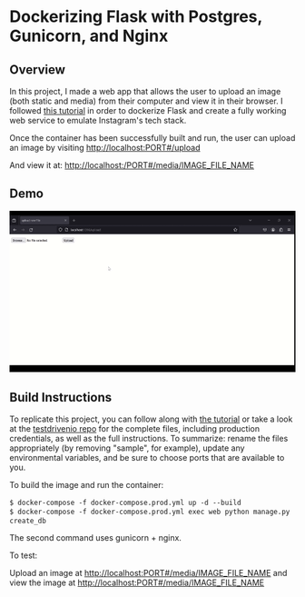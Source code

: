 # Dockerizing Flask with Postgres, Gunicorn, and Nginx

## Overview

In this project, I made a web app that allows the user to upload an image (both static and media) from their computer and view it in their browser. 
I followed [this tutorial](https://testdriven.io/blog/dockerizing-flask-with-postgres-gunicorn-and-nginx/) in order to dockerize Flask and create a fully working web service to emulate Instagram's tech stack.  

Once the container has been successfully built and run, the user can upload an image by visiting [http://localhost:PORT#/upload](http://localhost:<port>/upload)

And view it at: [http://localhost:/PORT#/media/IMAGE_FILE_NAME](http://localhost:<port>/media/IMAGE_FILE_NAME)


## Demo
![gif of image upload](https://github.com/lbielicki/flask-on-docker/blob/media/bigdata_instagram_final_gif.gif)


## Build Instructions
To replicate this project, you can follow along with [the tutorial](https://testdriven.io/blog/dockerizing-flask-with-postgres-gunicorn-and-nginx/) or take a look at the [testdrivenio repo](https://github.com/testdrivenio/flask-on-docker) for the complete files, including production credentials, as well as the full instructions. To summarize: rename the files appropriately (by removing "sample", for example), update any environmental variables, and be sure to choose ports that are available to you. 

To build the image and run the container:
```
$ docker-compose -f docker-compose.prod.yml up -d --build
$ docker-compose -f docker-compose.prod.yml exec web python manage.py create_db
```
The second command uses gunicorn + nginx.

To test:

Upload an image at [http://localhost:PORT#/media/IMAGE_FILE_NAME](http://localhost:<port>/media/IMAGE_FILE_NAME)
and view the image at [http://localhost:PORT#/media/IMAGE_FILE_NAME](http://localhost:<port>/media/IMAGE_FILE_NAME)

